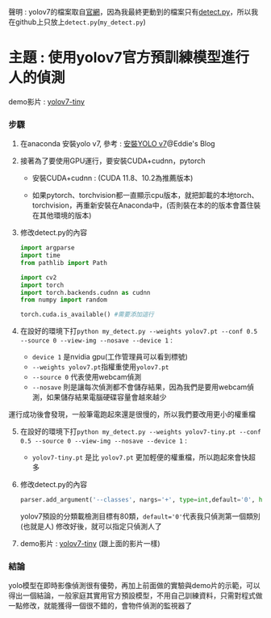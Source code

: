 
聲明 : yolov7的檔案取自[官網](https://github.com/WongKinYiu/yolov7)，因為我最終更動到的檔案只有[detect.py](https://github.com/iwantall2333/ai111b/blob/main/%E6%9C%9F%E4%B8%AD/my_detect.py)，所以我在github上只放上`detect.py`(`my_detect.py`)

# 主題 : 使用yolov7官方預訓練模型進行人的偵測

demo影片 : [yolov7-tiny](https://drive.google.com/file/d/1P6DZCHwPJep_4WP5qqSs9tks6-JPUCXA/view)

### 步驟

1. 在anaconda 安裝yolo v7, 參考 : [安裝YOLO v7](https://blog.eddie.tw/yolo-v7-install/#more-14)@Eddie's Blog

2. 接著為了要使用GPU運行，要安裝CUDA+cudnn，pytorch
    - 安裝CUDA+cudnn : (CUDA 11.8、10.2為推薦版本)

    - 如果pytorch、torchvision都一直顯示cpu版本，就把卸載的本地torch、torchvision，再重新安裝在Anaconda中，(否則裝在本的的版本會蓋住裝在其他環境的版本)

3. 修改detect.py的內容

    ```py
    import argparse
    import time
    from pathlib import Path

    import cv2
    import torch
    import torch.backends.cudnn as cudnn
    from numpy import random

    torch.cuda.is_available() #需要添加這行
    ```

4. 在設好的環境下打`python my_detect.py --weights yolov7.pt --conf 0.5 --source 0 --view-img --nosave --device 1` :

    - `device 1` 是nvidia gpu(工作管理員可以看到標號)
    - `--weights yolov7.pt`指權重使用`yolov7.pt`
    - `--source 0` 代表使用webcam偵測
    - `--nosave` 則是讓每次偵測都不會儲存結果，因為我們是要用webcam偵測，如果儲存結果電腦硬碟容量會越來越少

運行成功後會發現，一般筆電跑起來還是很慢的，所以我們要改用更小的權重檔

5. 在設好的環境下打`python my_detect.py --weights yolov7-tiny.pt --conf 0.5 --source 0 --view-img --nosave --device 1` :

    - `yolov7-tiny.pt` 是比  `yolov7.pt` 更加輕便的權重檔，所以跑起來會快超多

6. 修改detect.py的內容

    ```py
    parser.add_argument('--classes', nargs='+', type=int,default='0', help='filter by class: --class 0, or --class 0 2 3')
    ```
    yolov7預設的分類載檢測目標有80類，`default='0'`代表我只偵測第一個類別(也就是人)
    修改好後，就可以指定只偵測人了

7. demo影片 : [yolov7-tiny](https://drive.google.com/file/d/1P6DZCHwPJep_4WP5qqSs9tks6-JPUCXA/view) (跟上面的影片一樣)

### 結論

yolo模型在即時影像偵測很有優勢，再加上前面做的實驗與demo片的示範，可以得出一個結論，一般家庭其實用官方預設模型，不用自己訓練資料，只需對程式做一點修改，就能獲得一個很不錯的，會物件偵測的監視器了
